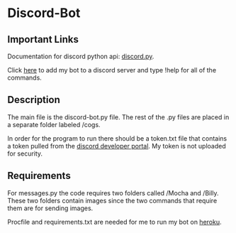 # Discord-Bot

## Important Links
Documentation for discord python api: [discord.py](https://discordpy.readthedocs.io/en/latest/index.html).

Click [here](https://discordapp.com/oauth2/authorize?client_id=610685983242846219&permissions=8&scope=bot) to add my bot to a discord server and type !help for all of the commands. 

## Description
The main file is the discord-bot.py file. The rest of the .py files are placed in a separate folder labeled /cogs. 

In order for the program to run there should be a token.txt file that contains a token pulled from the [discord developer portal](https://discordapp.com/developers/). 
My token is not uploaded for security. 

## Requirements
For messages.py the code requires two folders called /Mocha and /Billy. 
These two folders contain images since the two commands that require them are for sending images.

Procfile and requirements.txt are needed for me to run my bot on [heroku](https://heroku.com/).


